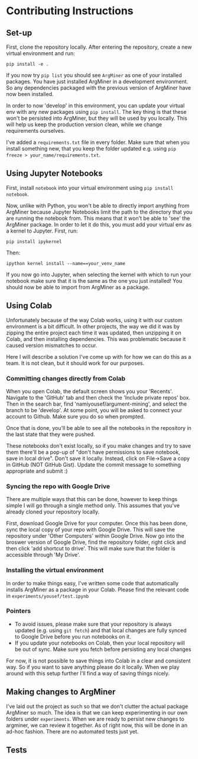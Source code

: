 # Contributing Instructions

## Set-up

First, clone the repository locally. After entering the repository, create a new virtual environment and run:

`pip install -e .`

If you now try `pip list` you should see `ArgMiner` as one of your installed packages. You have just installed ArgMiner in a development environment. So any dependencies packaged with the previous version of ArgMiner have now been installed.

In order to now 'develop' in this environment, you can update your virtual env with any new packages using `pip install`. The key thing is that these won't be persisted into ArgMiner, but they will be used by you locally. This will help us keep the production version clean, while we change requirements ourselves.

I've added a `requirements.txt` file in every folder. Make sure that when you install something new, that you keep the folder updated e.g. using `pip freeze > your_name/requirements.txt`.

## Using Jupyter Notebooks

First, install `notebook` into your virtual environment using `pip install notebook`.

Now, unlike with Python, you won't be able to directly import anything from ArgMiner because Jupyter Notebooks limit the path to the directory that you are running the notebook from. This means that it won't be able to 'see' the ArgMiner package. In order to let it do this, you must add your virtual env as a kernel to Jupyter. First, run:

`pip install ipykernel`

Then:

`ipython kernel install --name==your_venv_name`

If you now go into Jupyter, when selecting the kernel with which to run your notebook make sure that it is the same as the one you just installed! You should now be able to import from ArgMiner as a package.

## Using Colab

Unfortunately because of the way Colab works, using it with our custom environment is a bit difficult. In other projects, the way we did it was by zipping the entire project each time it was updated, then unzipping it on Colab, and then installing dependencies. This was problematic because it caused version mismatches to occur.

Here I will describe a solution I've come up with for how we can do this as a team. It is not clean, but it should work for our purposes. 

### Committing changes directly from Colab

When you open Colab, the default screen shows you your 'Recents'. Navigate to the 'GitHub' tab and then check the 'Include private repos' box. Then in the search bar, find 'namiyousef/argument-mining', and select the branch to be 'develop'. At some point, you will be asked to connect your account to Github. Make sure you do so when prompted.

Once that is done, you'll be able to see all the notebooks in the repository in the last state that they were pushed.

These notebooks don't exist locally, so if you make changes and try to save them there'll be a pop-up of "don't have permissions to save notebook, save in local drive". Don't save it locally. Instead, click on File->Save a copy in GitHub (NOT GitHub Gist). Update the commit message to something appropriate and submit :)

### Syncing the repo with Google Drive

There are multiple ways that this can be done, however to keep things simple I will go through a single method only. This assumes that you've already cloned your repository locally.

First, download Google Drive for your computer. Once this has been done, sync the local copy of your repo with Google Drive. This will save the repository under 'Other Computers' within Google Drive. Now go into the broswer version of Google Drive, find the repository folder, right click and then click 'add shortcut to drive'. This will make sure that the folder is accessible through 'My Drive'.

### Installing the virtual environment

In order to make things easy, I've written some code that automatically installs ArgMiner as a package in your Colab. Please find the relevant code in `experiments/yousef/test.ipynb`

### Pointers

- To avoid issues, please make sure that your repository is always updated (e.g. using `git fetch`) and that local changes are fully synced to Google Drive before you run notebooks on it.
- If you update your notebooks on Colab, then your local repository will be out of sync. Make sure you fetch before persisting any local changes

For now, it is not possible to save things into Colab in a clear and consistent way. So if you want to save anything please do it locally. When we play around with this setup further I'll find a way of saving things nicely.

## Making changes to ArgMiner
I've laid out the project as such so that we don't clutter the actual package ArgMiner so much. The idea is that we can keep experimenting in our own folders under `experiments`. When we are ready to persist new changes to argminer, we can review it together. As of right now, this will be done in an ad-hoc fashion. There are no automated tests just yet.

## Tests
